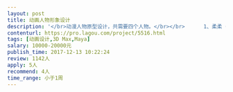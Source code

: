 ```yaml
---                
layout: post       
title: 动画人物形象设计           
description: '</br>动漫人物原型设计，共需要四个人物。</br></br>      1、柔柔（3岁，女）</br>      2、肉肉（3岁，男）</br>      3、王老师（年龄在22-30岁之间，女）</br>      4、幼儿园园长（年龄38-45岁之间，女）</br></br>主要用途：动漫人物用于制作海报、宣传册、四格漫画、动画片等</br></br>        具体要求：</br>        设计要求：</br>        1、要突出人物性格特点，符合行业特征。</br>        2、表现要求场景可由设计师自行创意。</br>        3、作品风格、形式不限，但必须原创。</br>        4、设计规格均为适量文件或像素文件。</br>        5、必须是彩色原稿，能以不同的 比例尺寸清晰显示。</br>        6、可用于各类广告、宣传品及办公用品的印刷。</br>说明：</br> 所设计的作品为原创，为第一次发布。未侵犯他人的著作权。</br> 如有侵犯他人著作权，由设计者承担所有法律责任。</br>'     
contenturl: https://pro.lagou.com/project/5516.html      
tags: [动画设计,3D Max,Maya]            
salary: 10000-20000元          
publish_time: 2017-12-13 10:22:24         
review: 1142人                   
apply: 5人                   
recommend: 4人                   
time_range: 小于1周              
---                 
```

